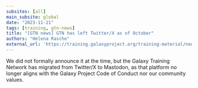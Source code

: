 ```yaml
---
subsites: [all]
main_subsite: global
date: "2023-11-21"
tags: [training, gtn-news]
title: "[GTN news] GTN has left Twitter/X as of October"
authors: "Helena Rasche"
external_url: 'https://training.galaxyproject.org/training-material/news/2023/11/21/mastodon.html'
---
```


We did not formally announce it at the time, but the Galaxy Training Network has migrated from Twitter/X to Mastodon, as that platform no longer aligns with the Galaxy Project Code of Conduct nor our community values.

